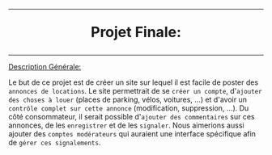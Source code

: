 ****
<p style="font-size:200%;font-weight: bold;" align="center"> Projet Finale: </p>

****

<ins>Description Générale:</ins>

Le but de ce projet est de créer un site sur lequel il est facile de poster des `annonces de locations`. Le site permettrait de se `créer un compte`, d'`ajouter des choses à louer` (places de parking, vélos, voitures, ...) et d'avoir un `contrôle complet sur cette annonce` (modification, suppression, ...). Du côté consommateur, il serait possible d'`ajouter des commentaires` sur ces annonces, de les `enregistrer` et de les `signaler`. Nous aimerions aussi ajouter des `comptes modérateurs` qui auraient une interface spécifique afin de `gérer ces signalements`. 